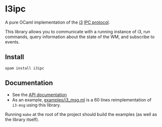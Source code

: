 # I3ipc

A pure OCaml implementation of the [i3](http://i3wm.org) [IPC
protocol](http://i3wm.org/docs/ipc.html).

This library allows you to communicate with a running instance of i3, run
commands, query information about the state of the WM, and subscribe to events.

## Install

```
opam install i3ipc
```

## Documentation

- See the [API documentation](https://armael.github.io/ocaml-i3ipc/dev/I3ipc.html)
- As an example, [examples/i3_msg.ml](examples/i3_msg.ml) is a 60 lines
  reimplementation of `i3-msg` using this library.

Running `make` at the root of the project should build the examples (as well as
the library itself).